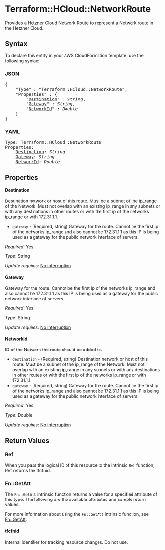 # Terraform::HCloud::NetworkRoute

Provides a Hetzner Cloud Network Route to represent a Network route in the Hetzner Cloud.

## Syntax

To declare this entity in your AWS CloudFormation template, use the following syntax:

### JSON

<pre>
{
    "Type" : "Terraform::HCloud::NetworkRoute",
    "Properties" : {
        "<a href="#destination" title="Destination">Destination</a>" : <i>String</i>,
        "<a href="#gateway" title="Gateway">Gateway</a>" : <i>String</i>,
        "<a href="#networkid" title="NetworkId">NetworkId</a>" : <i>Double</i>
    }
}
</pre>

### YAML

<pre>
Type: Terraform::HCloud::NetworkRoute
Properties:
    <a href="#destination" title="Destination">Destination</a>: <i>String</i>
    <a href="#gateway" title="Gateway">Gateway</a>: <i>String</i>
    <a href="#networkid" title="NetworkId">NetworkId</a>: <i>Double</i>
</pre>

## Properties

#### Destination

Destination network or host of this route. Must be a subnet of the ip_range of the Network. Must not overlap with an existing ip_range in any subnets or with any destinations in other routes or with the first ip of the networks ip_range or with 172.31.1.1.
- `gateway` - (Required, string) Gateway for the route. Cannot be the first ip of the networks ip_range and also cannot be 172.31.1.1 as this IP is being used as a gateway for the public network interface of servers.

_Required_: Yes

_Type_: String

_Update requires_: [No interruption](https://docs.aws.amazon.com/AWSCloudFormation/latest/UserGuide/using-cfn-updating-stacks-update-behaviors.html#update-no-interrupt)

#### Gateway

Gateway for the route. Cannot be the first ip of the networks ip_range and also cannot be 172.31.1.1 as this IP is being used as a gateway for the public network interface of servers.

_Required_: Yes

_Type_: String

_Update requires_: [No interruption](https://docs.aws.amazon.com/AWSCloudFormation/latest/UserGuide/using-cfn-updating-stacks-update-behaviors.html#update-no-interrupt)

#### NetworkId

ID of the Network the route should be added to.
- `destination` - (Required, string) Destination network or host of this route. Must be a subnet of the ip_range of the Network. Must not overlap with an existing ip_range in any subnets or with any destinations in other routes or with the first ip of the networks ip_range or with 172.31.1.1.
- `gateway` - (Required, string) Gateway for the route. Cannot be the first ip of the networks ip_range and also cannot be 172.31.1.1 as this IP is being used as a gateway for the public network interface of servers.

_Required_: Yes

_Type_: Double

_Update requires_: [No interruption](https://docs.aws.amazon.com/AWSCloudFormation/latest/UserGuide/using-cfn-updating-stacks-update-behaviors.html#update-no-interrupt)

## Return Values

### Ref

When you pass the logical ID of this resource to the intrinsic `Ref` function, Ref returns the tfcfnid.

### Fn::GetAtt

The `Fn::GetAtt` intrinsic function returns a value for a specified attribute of this type. The following are the available attributes and sample return values.

For more information about using the `Fn::GetAtt` intrinsic function, see [Fn::GetAtt](https://docs.aws.amazon.com/AWSCloudFormation/latest/UserGuide/intrinsic-function-reference-getatt.html).

#### tfcfnid

Internal identifier for tracking resource changes. Do not use.

